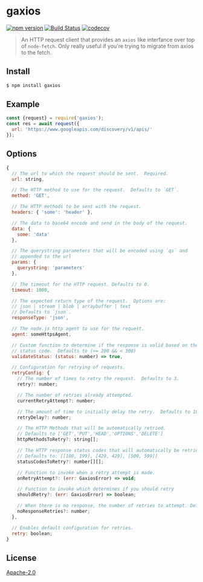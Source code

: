 # gaxios

[![npm version](https://img.shields.io/npm/v/gaxios.svg)](https://www.npmjs.org/package/gaxios)
[![Build Status](https://api.cirrus-ci.com/github/JustinBeckwith/gaxios.svg)](https://cirrus-ci.com/github/JustinBeckwith/gaxios)
[![codecov](https://codecov.io/gh/JustinBeckwith/gaxios/branch/master/graph/badge.svg)](https://codecov.io/gh/JustinBeckwith/gaxios)

> An HTTP request client that provides an `axios` like interfance over top of `node-fetch`.  Only really useful if you're trying to migrate from axios to the fetch.

## Install
```sh
$ npm install gaxios
```

## Example

```js
const {request} = require('gaxios');
const res = await request({
  url: 'https://www.googleapis.com/discovery/v1/apis/'
});
```

## Options

```js
{
  // The url to which the request should be sent.  Required.
  url: string,

  // The HTTP method to use for the request.  Defaults to `GET`.
  method: 'GET',

  // The HTTP methods to be sent with the request.
  headers: { 'some': 'header' },

  // The data to base64 encode and send in the body of the request.
  data: {
    some: 'data'
  },

  // The querystring parameters that will be encoded using `qs` and
  // appended to the url
  params: {
    querystring: 'parameters'
  },

  // The timeout for the HTTP request. Defaults to 0.
  timeout: 1000,

  // The expected return type of the request.  Options are:
  // json | stream | blob | arraybuffer | text
  // Defaults to `json`.
  responseType: 'json',

  // The node.js http agent to use for the request.
  agent: someHttpsAgent,

  // Custom function to determine if the response is valid based on the
  // status code.  Defaults to (>= 200 && < 300)
  validateStatus: (status: number) => true,

  // Configuration for retrying of requests.
  retryConfig: {
    // The number of times to retry the request.  Defaults to 3.
    retry?: number;

    // The number of retries already attempted.
    currentRetryAttempt?: number;

    // The amount of time to initially delay the retry.  Defaults to 100.
    retryDelay?: number;

    // The HTTP Methods that will be automatically retried.
    // Defaults to ['GET','PUT','HEAD','OPTIONS','DELETE']
    httpMethodsToRetry?: string[];

    // The HTTP response status codes that will automatically be retried.
    // Defaults to: [[100, 199], [429, 429], [500, 599]]
    statusCodesToRetry?: number[][];

    // Function to invoke when a retry attempt is made.
    onRetryAttempt?: (err: GaxiosError) => void;

    // Function to invoke which determines if you should retry
    shouldRetry?: (err: GaxiosError) => boolean;

    // When there is no response, the number of retries to attempt. Defaults to 2.
    noResponseRetries?: number;
  },

  // Enables default configuration for retries.
  retry: boolean;
}
```

## License
[Apache-2.0](LICENSE)
